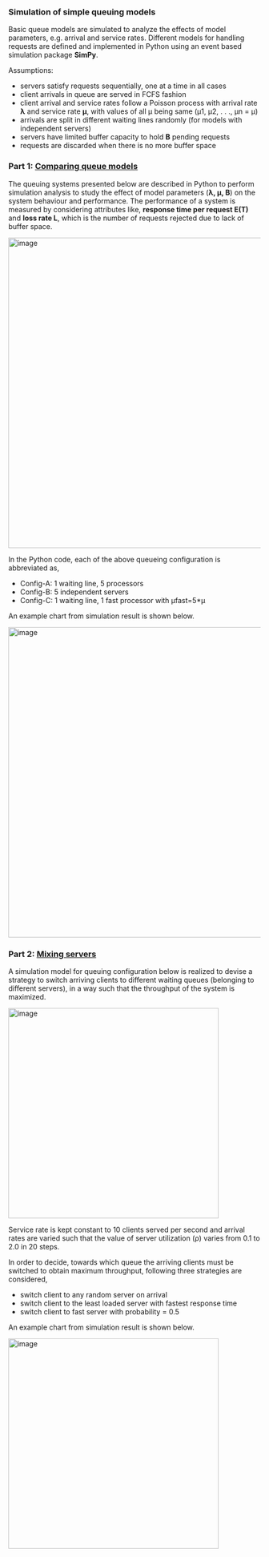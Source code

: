 ### Simulation of simple queuing models

Basic queue models are simulated to analyze the effects of model parameters,
e.g. arrival and service rates. Different models for handling requests are defined and implemented
in Python using an event based simulation package **SimPy**.

Assumptions:
- servers satisfy requests sequentially, one at a time in all cases
- client arrivals in queue are served in FCFS fashion
- client arrival and service rates follow a Poisson process with arrival rate **λ** and service rate **μ**, with values of all μ being same (μ1, μ2, . . ., μn = μ)
- arrivals are split in different waiting lines randomly (for models with independent servers)
- servers have limited buffer capacity to hold **B** pending requests
- requests are discarded when there is no more buffer space


### Part 1: [Comparing queue models](/compare-queue-models.py)

The queuing systems presented below are described in Python to perform simulation analysis to study the effect of model parameters (**λ, μ, B**) on the system behaviour and performance. The performance of a system is measured by considering attributes like, **response time per request E(T)** and **loss rate L**, which is the number of requests rejected due to lack of buffer space.

<img width="620" alt="image" src="https://user-images.githubusercontent.com/25234772/220382305-8a5f7d08-3b5f-49c0-97f9-19c386976b61.png">

In the Python code, each of the above queueing configuration is abbreviated as,
- Config-A: 1 waiting line, 5 processors
- Config-B: 5 independent servers
- Config-C: 1 waiting line, 1 fast processor with μfast=5*μ

An example chart from simulation result is shown below.

<img width="620" alt="image" src="https://user-images.githubusercontent.com/25234772/220383386-9ea0149e-9d5b-47a8-a9d0-28f47edfaa0a.png">

### Part 2: [Mixing servers](/mixing-servers.py)

A simulation model for queuing configuration below is realized to devise a strategy to switch arriving clients to different waiting queues (belonging to different servers), in a way such that the throughput of the system is maximized.

<img width="420" alt="image" src="https://user-images.githubusercontent.com/25234772/220384796-45a53340-1433-404a-a16e-ca89c293a3ce.png">

Service rate is kept constant to 10 clients served per second and arrival rates are varied such that the value of server utilization (ρ) varies from 0.1 to 2.0 in 20 steps.

In order to decide, towards which queue the arriving clients must be switched to obtain maximum throughput, following three strategies are considered,
- switch client to any random server on arrival
- switch client to the least loaded server with fastest response time
- switch client to fast server with probability = 0.5

An example chart from simulation result is shown below.

<img width="420" alt="image" src="https://user-images.githubusercontent.com/25234772/220386246-fe0ac18c-c32c-47f6-99d8-c8cfb7b2d0f4.png">



